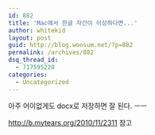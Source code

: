 ```yaml
---
id: 882
title: 'Mac에서 한글 자간이 이상하다면...'
author: whitekid
layout: post
guid: http://blog.woosum.net/?p=882
permalink: /archives/882
dsq_thread_id:
  - 717595220
categories:
  - Uncategorized
---
```

아주 어이없게도 docx로 저장하면 잘 된다. ㅡㅡ

<http://b.mytears.org/2010/11/2311> 참고